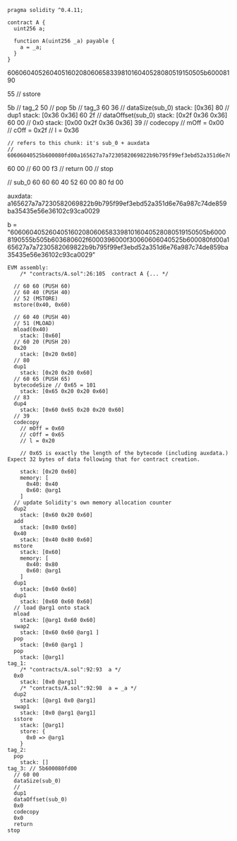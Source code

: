 ```
pragma solidity ^0.4.11;

contract A {
  uint256 a;

  function A(uint256 _a) payable {
    a = _a;
  }
}
```

60606040526040516020806065833981016040528080519150505b60008190

55 // sstore

5b // tag_2
  50 // pop
5b // tag_3
  60 36 // dataSize(sub_0)
    stack: [0x36]
  80 // dup1
    stack: [0x36 0x36]
  60 2f // dataOffset(sub_0)
    stack: [0x2f 0x36 0x36]
  60 00 // 0x0
    stack: [0x00 0x2f 0x36 0x36]
  39 // codecopy
    // mOff = 0x00
    // cOff = 0x2f
    // l = 0x36

    // refers to this chunk: it's sub_0 + auxdata
    // 60606040525b600080fd00a165627a7a7230582069822b9b795f99ef3ebd52a351d6e76a987c74de859ba35435e56e36102c93ca0029
  60 00 // 60 00
  f3 // return
  00 // stop

  // sub_0
  60 60
  60 40
  52
  60 00
  80
  fd
  00

auxdata:
  a165627a7a7230582069822b9b795f99ef3ebd52a351d6e76a987c74de859ba35435e56e36102c93ca0029


b = "60606040526040516020806065833981016040528080519150505b60008190555b505b603680602f6000396000f30060606040525b600080fd00a165627a7a7230582069822b9b795f99ef3ebd52a351d6e76a987c74de859ba35435e56e36102c93ca0029"

```
EVM assembly:
    /* "contracts/A.sol":26:105  contract A {... */

  // 60 60 (PUSH 60)
  // 60 40 (PUSH 40)
  // 52 (MSTORE)
  mstore(0x40, 0x60)

  // 60 40 (PUSH 40)
  // 51 (MLOAD)
  mload(0x40)
    stack: [0x60]
  // 60 20 (PUSH 20)
  0x20
    stack: [0x20 0x60]
  // 80
  dup1
    stack: [0x20 0x20 0x60]
  // 60 65 (PUSH 65)
  bytecodeSize // 0x65 = 101
    stack: [0x65 0x20 0x20 0x60]
  // 83
  dup4
    stack: [0x60 0x65 0x20 0x20 0x60]
  // 39
  codecopy
    // mOff = 0x60
    // cOff = 0x65
    // l = 0x20

    // 0x65 is exactly the length of the bytecode (including auxdata.) Expect 32 bytes of data following that for contract creation.

    stack: [0x20 0x60]
    memory: [
      0x40: 0x40
      0x60: @arg1
    ]
  // update Solidity's own memory allocation counter
  dup2
    stack: [0x60 0x20 0x60]
  add
    stack: [0x80 0x60]
  0x40
    stack: [0x40 0x80 0x60]
  mstore
    stack: [0x60]
    memory: [
      0x40: 0x80
      0x60: @arg1
    ]
  dup1
    stack: [0x60 0x60]
  dup1
    stack: [0x60 0x60 0x60]
  // load @arg1 onto stack
  mload
    stack: [@arg1 0x60 0x60]
  swap2
    stack: [0x60 0x60 @arg1 ]
  pop
    stack: [0x60 @arg1 ]
  pop
    stack: [@arg1]
tag_1:
    /* "contracts/A.sol":92:93  a */
  0x0
    stack: [0x0 @arg1]
    /* "contracts/A.sol":92:98  a = _a */
  dup2
    stack: [@arg1 0x0 @arg1]
  swap1
    stack: [0x0 @arg1 @arg1]
  sstore
    stack: [@arg1]
    store: {
      0x0 => @arg1
    }
tag_2:
  pop
    stack: []
tag_3: // 5b600080fd00
  // 60 00
  dataSize(sub_0)
  //
  dup1
  dataOffset(sub_0)
  0x0
  codecopy
  0x0
  return
stop
```